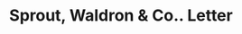 ---
doi: 10.7916/D8P570FF
date_other: '1917'
date_other_textual: '1917'
form: correspondence
genre:
- Letters (correspondence)
name:
- Sprout, Waldron & Co.
object_in_context_url: https://biggert.cul.columbia.edu/items/view/ave_biggert_00115
subject_hierarchical_geographic:
- Atlanta, Georgia, United States
subject_name:
- Sprout, Waldron & Co.
title: Sprout, Waldron & Co.. Letter
sort_title: Sprout, Waldron & Co.. Letter
call_number: ave_biggert_00115
coordinates:
- 33.755,-84.39
pid: ave_biggert_00115
identifiers: ave_biggert_00115
thumbnail: https://derivativo-3.library.columbia.edu/iiif/2/ldpd:342850/full/!256,256/0/native.jpg
permalink: /biggert/ave_biggert_00115/
layout: iiif-image-page
---